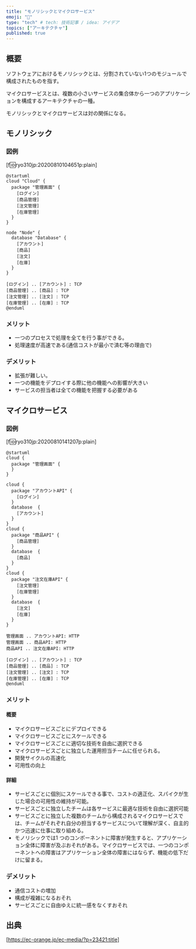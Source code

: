 ```yaml
---
title: "モノリシックとマイクロサービス"
emoji: "🐥"
type: "tech" # tech: 技術記事 / idea: アイデア
topics: ["アーキテクチャ"]
published: true
---
```


## 概要
ソフトウェアにおけるモノリシックとは、分割されていない1つのモジュールで構成されたものを指す。

マイクロサービスとは、複数の小さいサービスの集合体から一つのアプリケーションを構成するアーキテクチャの一種。

モノリシックとマイクロサービスは対の関係になる。


## モノリシック
### 図例
[f:id:ryo310jp:20200810104651p:plain]
```
@startuml
cloud "Cloud" {
  package "管理画面" {
    [ログイン]
    [商品管理]
    [注文管理]
    [在庫管理]
  }
}

node "Node" {
  database "Database" {
    [アカウント]
    [商品]
    [注文]
    [在庫]
  }
}

[ログイン] .. [アカウント] : TCP
[商品管理] .. [商品] : TCP
[注文管理] .. [注文] : TCP
[在庫管理] .. [在庫] : TCP
@enduml
```

### メリット
* 一つのプロセスで処理を全てを行う事ができる。
* 処理速度が高速である(通信コストが最小で済む等の理由で)

### デメリット
* 拡張が難しい。
* 一つの機能をデプロイする際に他の機能への影響が大きい
* サービスの担当者は全ての機能を把握する必要がある

## マイクロサービス
### 図例
[f:id:ryo310jp:20200810141207p:plain]
```
@startuml
cloud {
  package "管理画面" {
  }
}

cloud {
  package "アカウントAPI" {
    [ログイン]
  }
  database  {
    [アカウント]
  }
}
cloud {
  package "商品API" {
    [商品管理]
  }
  database  {
    [商品]
  }
}
cloud {
  package "注文在庫API" {
    [注文管理]
    [在庫管理]
  }
  database  {
    [注文]
    [在庫]
  }
}

管理画面 .. アカウントAPI: HTTP
管理画面 .. 商品API: HTTP
商品API .. 注文在庫API: HTTP

[ログイン] .. [アカウント] : TCP
[商品管理] .. [商品] : TCP
[注文管理] .. [注文] : TCP
[在庫管理] .. [在庫] : TCP
@enduml
```

### メリット
#### 概要
* マイクロサービスごとにデプロイできる
* マイクロサービスごとにスケールできる
* マイクロサービスごとに適切な技術を自由に選択できる
* マイクロサービスごとに独立した運用担当チームに任せられる。
* 開発サイクルの高速化
* 可用性の向上

#### 詳細
* サービスごとに個別にスケールできる事で、コストの適正化、スパイクが生じた場合の可用性の維持が可能。
* サービスごとに独立したチームは各サービスに最適な技術を自由に選択可能
* サービスごとに独立した複数のチームから構成されるマイクロサービスでは、チームがそれぞれ自分の担当するサービスについて理解が深く、自主的かつ迅速に仕事に取り組める。
* モノリシックでは1 つのコンポーネントに障害が発生すると、アプリケーション全体に障害が及ぶおそれがある。マイクロサービスでは、一つのコンポーネントへの障害はアプリケーション全体の障害にはならず、機能の低下だけに留まる。

### デメリット
* 通信コストの増加
* 構成が複雑になるおそれ
* サービスごとに自由ゆえに統一感をなくすおそれ

## 出典
[https://ec-orange.jp/ec-media/?p=23421:title]
